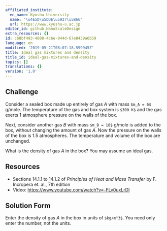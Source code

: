 ```yaml
---
affiliated_institute:
  en_name: Kyushu University
  name: "\u4E5D\u5DDE\u5927\u5B66"
  url: https://www.kyushu-u.ac.jp
editor_id: github.NanoScaleDesign
extra_resources: {}
id: cb8bf493-4808-4c6e-944d-67e8439a6b59
language: en
modified: '2019-05-21T08:07:18.599945Z'
title: Ideal gas mixtures and density
title_id: ideal-gas-mixtures-and-density
topics: []
translations: {}
version: '1.0'
---
```


## Challenge
Consider a sealed box made up entirely of gas *A* with mass `$m_A = 6$` g/mole. The temperature of the gas and box system is `$300 K$` and the gas exerts 1 atmosphere pressure on the walls of the box.

Next, consider another gas *B* with mass `$m_B = 18$` g/mole is added to the box, without changing the amount of gas *A*. Now the pressure on the walls of the box is 1.5 atmospheres. The temperature and volume of the box are unchanged.

What is the density of gas *A* in the box? You may assume an ideal gas.

## Resources

- Sections 14.1.1 to 14.1.2 of *Principles of Heat and Mass Transfer* by F. Incropera et. al., 7th edition
- Video: https://www.youtube.com/watch?v=-FLv0uxLrDI

## Solution Form
Enter the density of gas *A* in the box in units of `$kg/m^3$`.
You need only enter the number, not the units.
